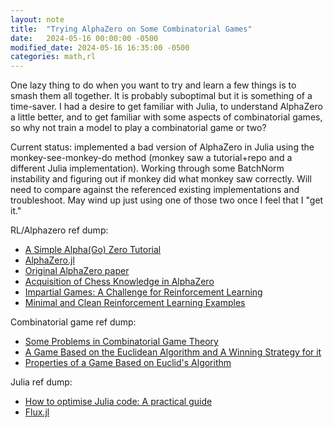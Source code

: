 ```yaml
---
layout: note
title:  "Trying AlphaZero on Some Combinatorial Games"
date:   2024-05-16 00:00:00 -0500
modified_date: 2024-05-16 16:35:00 -0500
categories: math,rl
---
```


One lazy thing to do when you want to try and learn a few things is to smash them all together. It is probably suboptimal but it is something of a time-saver. I had a desire to get familiar with Julia, to understand AlphaZero a little better, and to get familiar with some aspects of combinatorial games, so why not train a model to play a combinatorial game or two?

Current status: implemented a bad version of AlphaZero in Julia using the monkey-see-monkey-do method (monkey saw a tutorial+repo and a different Julia implementation). Working through some BatchNorm instability and figuring out if monkey did what monkey saw correctly. Will need to compare against the referenced existing implementations and troubleshoot. May wind up just using one of those two once I feel that I "get it."

RL/Alphazero ref dump:
* [A Simple Alpha(Go) Zero Tutorial](https://suragnair.github.io/posts/alphazero.html)
* [AlphaZero.jl](https://github.com/jonathan-laurent/AlphaZero.jl)
* [Original AlphaZero paper](https://www.nature.com/articles/nature24270.epdf?author_access_token=VJXbVjaSHxFoctQQ4p2k4tRgN0jAjWel9jnR3ZoTv0PVW4gB86EEpGqTRDtpIz-2rmo8-KG06gqVobU5NSCFeHILHcVFUeMsbvwS-lxjqQGg98faovwjxeTUgZAUMnRQ)
* [Acquisition of Chess Knowledge in AlphaZero](https://www.ncbi.nlm.nih.gov/pmc/articles/PMC9704706/pdf/pnas.202206625.pdf)
* [Impartial Games: A Challenge for Reinforcement Learning](https://arxiv.org/abs/2205.12787)
* [Minimal and Clean Reinforcement Learning Examples](https://github.com/rlcode/reinforcement-learning/tree/master)

Combinatorial game ref dump:
* [Some Problems in Combinatorial Game Theory](https://www.mathcamp.org/files/math/Alfonso-CGT-handout.pdf)
* [A Game Based on the Euclidean Algorithm and A Winning Strategy for it](https://doi.org/10.2307/3612461)
* [Properties of a Game Based on Euclid's Algorithm](https://doi.org/10.2307/2689037)

Julia ref dump:
* [How to optimise Julia code: A practical guide](https://viralinstruction.com/posts/optimise/)
* [Flux.jl](https://fluxml.ai/Flux.jl/stable/)
